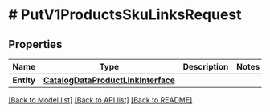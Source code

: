 # # PutV1ProductsSkuLinksRequest


## Properties 


Name | Type | Description | Notes
------------ | ------------- | ------------- | -------------
**Entity**| [**CatalogDataProductLinkInterface**](CatalogDataProductLinkInterface.md) |   |


[[Back to Model list]](../../README.md#models) [[Back to API list]](../../README.md#endpoints) [[Back to README]](../../README.md)

